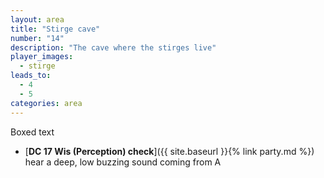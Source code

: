 ```yaml
---
layout: area
title: "Stirge cave"
number: "14"
description: "The cave where the stirges live"
player_images:
  - stirge
leads_to:
  - 4
  - 5
categories: area
---
```

Boxed text

* [**DC 17 Wis (Perception) check**]({{ site.baseurl }}{% link party.md %}) hear a deep, low buzzing sound coming from A
